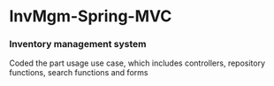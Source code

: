 # InvMgm-Spring-MVC
### Inventory management system
Coded the part usage use case, which includes controllers, repository functions, search functions and forms
